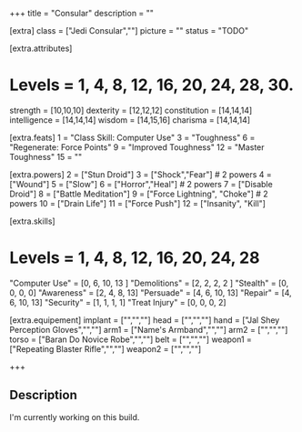 +++
title       = "Consular"
description = ""

[extra]
class       = ["Jedi Consular",""]
picture     = ""
status      = "TODO"

  [extra.attributes]
  # Levels     =  1, 4, 8, 12, 16, 20, 24, 28, 30.
  strength     = [10,10,10]
  dexterity    = [12,12,12]
  constitution = [14,14,14]
  intelligence = [14,14,14]
  wisdom       = [14,15,16]
  charisma     = [14,14,14]

  [extra.feats]
  1  = "Class Skill: Computer Use"
  3  = "Toughness"
  6  = "Regenerate: Force Points"
  9  = "Improved Toughness"
  12 = "Master Toughness"
  15 = ""

  [extra.powers]
  2  = ["Stun Droid"]
  3  = ["Shock","Fear"] # 2 powers
  4  = ["Wound"]
  5  = ["Slow"]
  6  = ["Horror","Heal"] # 2 powers
  7  = ["Disable Droid"]
  8  = ["Battle Meditation"]
  9  = ["Force Lightning", "Choke"] # 2 powers
  10 = ["Drain Life"]
  11 = ["Force Push"]
  12 = ["Insanity", "Kill"]


  [extra.skills]
  # Levels        =  1, 4, 8,  12, 16, 20, 24, 28
  "Computer Use"  = [0, 6, 10, 13 ]
  "Demolitions"   = [2, 2, 2,   2 ]
  "Stealth"       = [0, 0, 0,   0]
  "Awareness"     = [2, 4, 8,  13]
  "Persuade"      = [4, 6, 10, 13]
  "Repair"        = [4, 6, 10, 13]
  "Security"      = [1, 1, 1,   1]
  "Treat Injury"  = [0, 0, 0,   2]

  [extra.equipement]
  implant   = ["","",""]
  head      = ["","",""]
  hand      = ["Jal Shey Perception Gloves","",""]
  arm1      = ["Name's Armband","",""]
  arm2      = ["","",""]
  torso     = ["Baran Do Novice Robe","",""]
  belt      = ["","",""]
  weapon1   = ["Repeating Blaster Rifle","",""]
  weapon2   = ["","",""]

+++

<h2 class="title">Description</h2>

<div class="block">
  I'm currently working on this build.
</div>